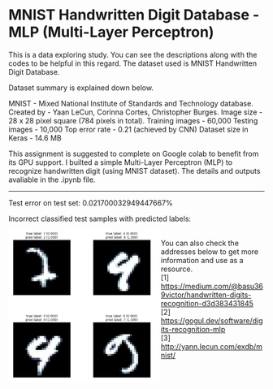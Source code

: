 #  MNIST Handwritten Digit Database - MLP (Multi-Layer Perceptron)

This is a data exploring study. You can see the descriptions along with the codes to be helpful in this regard. The dataset used is  MNIST Handwritten Digit Database.

Dataset summary is explained down below.

MNIST - Mixed National Institute of Standards and Technology database.
Created by - Yaan LeCun, Corinna Cortes, Christopher Burges.
Image size - 28 x 28 pixel square (784 pixels in total).
Training images - 60,000
Testing images - 10,000
Top error rate - 0.21 (achieved by CNN)
Dataset size in Keras - 14.6 MB

This assignment is suggested to complete on Google colab to benefit from its GPU support.
I builted a simple Multi-Layer Perceptron (MLP) to recognize handwritten digit (using MNIST dataset). The details and outputs avaliable in the .ipynb file.

-----------------------------------------------------------------------------------------------------------------------------------------------------------

Test error on test set: 0.021700032949447667%

Incorrect classified test samples with predicted labels: <br>

<img src="https://github.com/bakkyn/MNIST-handwritten-digit-database/blob/main/result.png" alt="Smiley face" width="300" height="300" style="float:left">

<br>You can also check the addresses below to get more information and use as a resource.
<br>[1] https://medium.com/@basu369victor/handwritten-digits-recognition-d3d383431845
<br>[2] https://gogul.dev/software/digits-recognition-mlp
<br>[3] http://yann.lecun.com/exdb/mnist/

